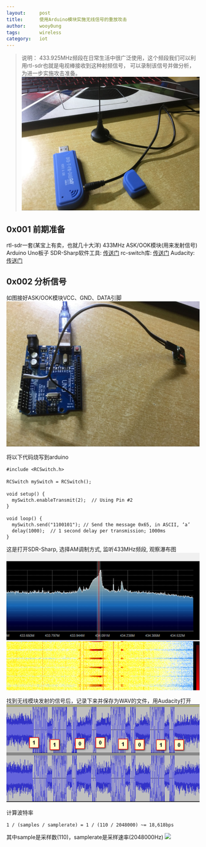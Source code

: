 ```yaml
---
layout:		post
title:		使用Arduino模块实施无线信号的重放攻击  
author:		wooy0ung
tags:		wireless
category:  	iot
---
```



>说明：
>433.925MHz频段在日常生活中很广泛使用，这个频段我们可以利用rtl-sdr也就是电视棒接收到这种射频信号，
可以录制该信号并做分析，为进一步实施攻击准备。
![](/assets/img/iot/2018-06-24-rtl-sdr-replay-attack/0x001.png)
<!-- more -->


## 0x001 前期准备

rtl-sdr一套(某宝上有卖，也就几十大洋)
433MHz ASK/OOK模块(用来发射信号)
Arduino Uno板子
SDR-Sharp软件工具: [传送门](http://sdrsharp.com)
rc-switch库: [传送门](https://github.com/sui77/rc-switch)
Audacity: [传送门](https://sourceforge.net/projects/audacity/)


## 0x002 分析信号

如图接好ASK/OOK模块VCC、GND、DATA引脚
![](/assets/img/iot/2018-06-24-rtl-sdr-replay-attack/0x002.png)

将以下代码烧写到arduino
```
#include <RCSwitch.h>

RCSwitch mySwitch = RCSwitch();

void setup() {
  mySwitch.enableTransmit(2);  // Using Pin #2
}

void loop() {
  mySwitch.send("1100101");	// Send the message 0x65, in ASCII, ‘a’
  delay(1000);	// 1 second delay per transmission; 1000ms
}
```

这是打开SDR-Sharp, 选择AM调制方式, 监听433MHz频段, 观察瀑布图
![](/assets/img/iot/2018-06-24-rtl-sdr-replay-attack/0x003.png)

找到无线模块发射的信号后，记录下来并保存为WAV的文件，用Audacity打开
![](/assets/img/iot/2018-06-24-rtl-sdr-replay-attack/0x004.png)

计算波特率
```
1 / (samples / samplerate) = 1 / (110 / 2048000) ~= 18,618bps
```

其中sample是采样数(110)，samplerate是采样速率(2048000Hz)
![](/assets/img/iot/2018-06-24-rtl-sdr-replay-attack/0x005.png)